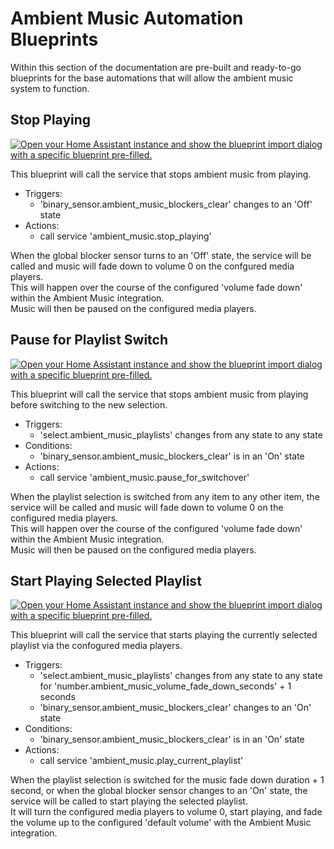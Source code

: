 # Ambient Music Automation Blueprints
  
Within this section of the documentation are pre-built and ready-to-go blueprints for the base automations that will allow the ambient music system to function.  
  
## Stop Playing

[![Open your Home Assistant instance and show the blueprint import dialog with a specific blueprint pre-filled.](https://my.home-assistant.io/badges/blueprint_import.svg)](https://my.home-assistant.io/redirect/blueprint_import/?blueprint_url=https%3A%2F%2Fgithub.com%2Fconnochio%2Fambient_music_documentation%2Fblob%2Fmain%2FDocumentation%2FBlueprints%2Fstop_playing.yaml)  

This blueprint will call the service that stops ambient music from playing.  

- Triggers:  
  - 'binary_sensor.ambient_music_blockers_clear' changes to an 'Off' state  
- Actions:
  - call service 'ambient_music.stop_playing'
  
When the global blocker sensor turns to an 'Off' state, the service will be called and music will fade down to volume 0 on the confgured media players.  
This will happen over the course of the configured 'volume fade down' within the Ambient Music integration.  
Music will then be paused on the configured media players.  

## Pause for Playlist Switch

[![Open your Home Assistant instance and show the blueprint import dialog with a specific blueprint pre-filled.](https://my.home-assistant.io/badges/blueprint_import.svg)](https://my.home-assistant.io/redirect/blueprint_import/?blueprint_url=https%3A%2F%2Fgithub.com%2Fconnochio%2Fambient_music_documentation%2Fblob%2Fmain%2FDocumentation%2FBlueprints%2Fpause_for_playlist_switch.yaml)  

This blueprint will call the service that stops ambient music from playing before switching to the new selection.  
  
- Triggers:  
  - 'select.ambient_music_playlists' changes from any state to any state 
- Conditions:
  - 'binary_sensor.ambient_music_blockers_clear' is in an 'On' state
- Actions:
  - call service 'ambient_music.pause_for_switchover'
  
When the playlist selection is switched from any item to any other item, the service will be called and music will fade down to volume 0 on the configured media players.  
This will happen over the course of the configured 'volume fade down' within the Ambient Music integration.  
Music will then be paused on the configured media players.  

## Start Playing Selected Playlist

[![Open your Home Assistant instance and show the blueprint import dialog with a specific blueprint pre-filled.](https://my.home-assistant.io/badges/blueprint_import.svg)](https://my.home-assistant.io/redirect/blueprint_import/?blueprint_url=https%3A%2F%2Fgithub.com%2Fconnochio%2Fambient_music_documentation%2Fblob%2Fmain%2FDocumentation%2FBlueprints%2Fstart_playing.yaml)  

This blueprint will call the service that starts playing the currently selected playlist via the confogured media players.  
  
- Triggers:  
  - 'select.ambient_music_playlists' changes from any state to any state for 'number.ambient_music_volume_fade_down_seconds' + 1 seconds
  - 'binary_sensor.ambient_music_blockers_clear' changes to an 'On' state
- Conditions:
  - 'binary_sensor.ambient_music_blockers_clear' is in an 'On' state
- Actions:
  - call service 'ambient_music.play_current_playlist'
  
When the playlist selection is switched for the music fade down duration + 1 second, or when the global blocker sensor changes to an 'On' state, the service will be called to start playing the selected playlist.  
It will turn the configured media players to volume 0, start playing, and fade the volume up to the configured 'default volume' with the Ambient Music integration. 
